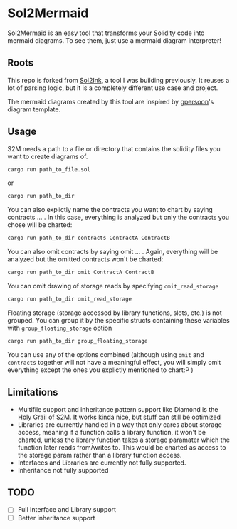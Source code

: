 # Sol2Mermaid

Sol2Mermaid is an easy tool that transforms your Solidity code into mermaid diagrams. To see them, just use a mermaid diagram interpreter!

## Roots

This repo is forked from [Sol2Ink](https://github.com/Brushfam/sol2ink/tree/main), a tool I was building previously. It reuses a lot of parsing logic, but it is a completely different use case and project.

The mermaid diagrams created by this tool are inspired by [gpersoon](https://github.com/gpersoon/diagrams)'s diagram template.

## Usage

S2M needs a path to a file or directory that contains the solidity files you want to create diagrams of.

```bash
cargo run path_to_file.sol
```

or

```bash
cargo run path_to_dir
```

You can also explictly name the contracts you want to chart by saying contracts ... . In this case, everything is analyzed but only the contracts you chose will be charted:

```bash
cargo run path_to_dir contracts ContractA ContractB
```

You can also omit contracts by saying omit ... . Again, everything will be analyzed but the omitted contracts won't be charted:

```bash
cargo run path_to_dir omit ContractA ContractB
```

You can omit drawing of storage reads by specifying `omit_read_storage`

```bash
cargo run path_to_dir omit_read_storage
```

Floating storage (storage accessed by library functions, slots, etc.) is not grouped. You can group it by the specific structs containing these variables with `group_floating_storage` option

```bash
cargo run path_to_dir group_floating_storage
```

You can use any of the options combined (although using `omit` and `contracts` together will not have a meaningful effect, you will simply omit everything except the ones you explictly mentioned to chart:P )

## Limitations

- Multifile support and inheritance pattern support like Diamond is the Holy Grail of S2M. It works kinda nice, but stuff can still be optimized
- Libraries are currently handled in a way that only cares about storage access, meaning if a function calls a library function, it won't be charted, unless the library function takes a storage paramater which the function later reads from/writes to. This would be charted as access to the storage param rather than a library function access.
- Interfaces and Libraries are currently not fully supported.
- Inheritance not fully supported

## TODO

- [ ] Full Interface and Library support
- [ ] Better inheritance support
